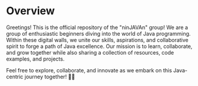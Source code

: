 # Overview

Greetings! This is the official repository of the "ninJAVAn" group! We are a group of enthusiastic beginners diving into the world of Java programming. Within these digital walls, we unite our skills, aspirations, and collaborative spirit to forge a path of Java excellence. Our mission is to learn, collaborate, and grow together while also sharing a collection of resources, code examples, and projects.

Feel free to explore, collaborate, and innovate as we embark on this Java-centric journey together! 🚀🔥
